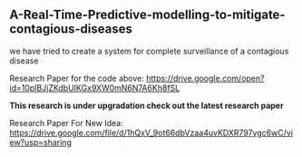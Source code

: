 ## A-Real-Time-Predictive-modelling-to-mitigate-contagious-diseases
we have tried to create a system for complete surveillance of a contagious disease

Research Paper for the code above:
<https://drive.google.com/open?id=10pIBJjZKdbUIKGx9XW0mN6N7A6Kh8fSL>

**This research is under upgradation check out the latest research paper**

Research Paper For New Idea:
<https://drive.google.com/file/d/1hQxV_9ot66dbVzaa4uvKDXR797ygc6wC/view?usp=sharing>
 
